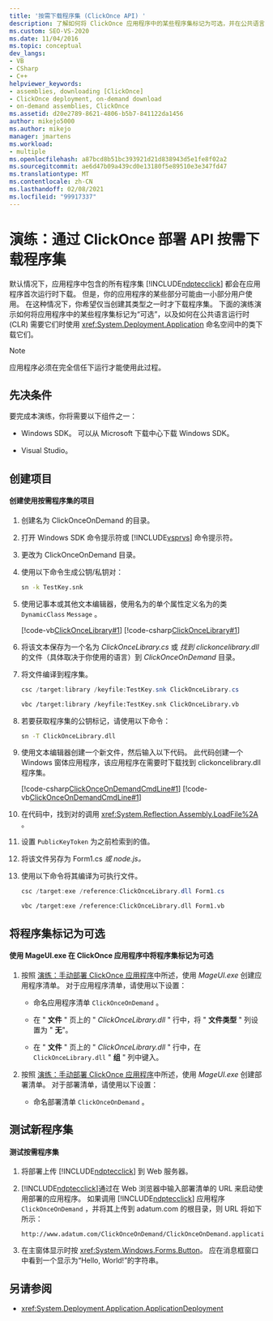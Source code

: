 ```yaml
---
title: '按需下载程序集 (ClickOnce API) '
description: 了解如何将 ClickOnce 应用程序中的某些程序集标记为可选，并在公共语言运行时需要它们时下载这些程序集。
ms.custom: SEO-VS-2020
ms.date: 11/04/2016
ms.topic: conceptual
dev_langs:
- VB
- CSharp
- C++
helpviewer_keywords:
- assemblies, downloading [ClickOnce]
- ClickOnce deployment, on-demand download
- on-demand assemblies, ClickOnce
ms.assetid: d20e2789-8621-4806-b5b7-841122da1456
author: mikejo5000
ms.author: mikejo
manager: jmartens
ms.workload:
- multiple
ms.openlocfilehash: a87bcd8b51bc393921d21d838943d5e1fe8f02a2
ms.sourcegitcommit: ae6d47b09a439cd0e13180f5e89510e3e347fd47
ms.translationtype: MT
ms.contentlocale: zh-CN
ms.lasthandoff: 02/08/2021
ms.locfileid: "99917337"
---
```

# <a name="walkthrough-download-assemblies-on-demand-with-the-clickonce-deployment-api"></a>演练：通过 ClickOnce 部署 API 按需下载程序集
默认情况下，应用程序中包含的所有程序集 [!INCLUDE[ndptecclick](../deployment/includes/ndptecclick_md.md)] 都会在应用程序首次运行时下载。 但是，你的应用程序的某些部分可能由一小部分用户使用。 在这种情况下，你希望仅当创建其类型之一时才下载程序集。 下面的演练演示如何将应用程序中的某些程序集标记为“可选”，以及如何在公共语言运行时 (CLR) 需要它们时使用 <xref:System.Deployment.Application> 命名空间中的类下载它们。

> [!NOTE]
> 应用程序必须在完全信任下运行才能使用此过程。

## <a name="prerequisites"></a>先决条件
 要完成本演练，你将需要以下组件之一：

- Windows SDK。 可以从 Microsoft 下载中心下载 Windows SDK。

- Visual Studio。

## <a name="create-the-projects"></a>创建项目

#### <a name="to-create-a-project-that-uses-an-on-demand-assembly"></a>创建使用按需程序集的项目

1. 创建名为 ClickOnceOnDemand 的目录。

2. 打开 Windows SDK 命令提示符或 [!INCLUDE[vsprvs](../code-quality/includes/vsprvs_md.md)] 命令提示符。

3. 更改为 ClickOnceOnDemand 目录。

4. 使用以下命令生成公钥/私钥对：

   ```cmd
   sn -k TestKey.snk
   ```

5. 使用记事本或其他文本编辑器，使用名为的单个属性定义名为的类 `DynamicClass` `Message` 。

    [!code-vb[ClickOnceLibrary#1](../deployment/codesnippet/VisualBasic/walkthrough-downloading-assemblies-on-demand-with-the-clickonce-deployment-api_1.vb)]
    [!code-csharp[ClickOnceLibrary#1](../deployment/codesnippet/CSharp/walkthrough-downloading-assemblies-on-demand-with-the-clickonce-deployment-api_1.cs)]

6. 将该文本保存为一个名为 *ClickOnceLibrary.cs* 或 *找到 clickoncelibrary.dll* 的文件（具体取决于你使用的语言）到 *ClickOnceOnDemand* 目录。

7. 将文件编译到程序集。

   ```csharp
   csc /target:library /keyfile:TestKey.snk ClickOnceLibrary.cs
   ```

   ```vb
   vbc /target:library /keyfile:TestKey.snk ClickOnceLibrary.vb
   ```

8. 若要获取程序集的公钥标记，请使用以下命令：

   ```cmd
   sn -T ClickOnceLibrary.dll
   ```

9. 使用文本编辑器创建一个新文件，然后输入以下代码。 此代码创建一个 Windows 窗体应用程序，该应用程序在需要时下载找到 clickoncelibrary.dll 程序集。

     [!code-csharp[ClickOnceOnDemandCmdLine#1](../deployment/codesnippet/CSharp/walkthrough-downloading-assemblies-on-demand-with-the-clickonce-deployment-api_2.cs)]
     [!code-vb[ClickOnceOnDemandCmdLine#1](../deployment/codesnippet/VisualBasic/walkthrough-downloading-assemblies-on-demand-with-the-clickonce-deployment-api_2.vb)]

10. 在代码中，找到对的调用 <xref:System.Reflection.Assembly.LoadFile%2A> 。

11. 设置 `PublicKeyToken` 为之前检索到的值。

12. 将该文件另存为 Form1.cs *或 node.js。*

13. 使用以下命令将其编译为可执行文件。

    ```csharp
    csc /target:exe /reference:ClickOnceLibrary.dll Form1.cs
    ```

    ```vb
    vbc /target:exe /reference:ClickOnceLibrary.dll Form1.vb
    ```

## <a name="mark-assemblies-as-optional"></a>将程序集标记为可选

#### <a name="to-mark-assemblies-as-optional-in-your-clickonce-application-by-using-mageuiexe"></a>使用 MageUI.exe 在 ClickOnce 应用程序中将程序集标记为可选

1. 按照 [演练：手动部署 ClickOnce 应用程序](../deployment/walkthrough-manually-deploying-a-clickonce-application.md)中所述，使用 *MageUI.exe* 创建应用程序清单。 对于应用程序清单，请使用以下设置：

    - 命名应用程序清单 `ClickOnceOnDemand` 。

    - 在 " **文件** " 页上的 " *ClickOnceLibrary.dll* " 行中，将 " **文件类型** " 列设置为 " **无**"。

    - 在 " **文件** " 页上的 " *ClickOnceLibrary.dll* " 行中，在 `ClickOnceLibrary.dll` " **组** " 列中键入。

2. 按照 [演练：手动部署 ClickOnce 应用程序](../deployment/walkthrough-manually-deploying-a-clickonce-application.md)中所述，使用 *MageUI.exe* 创建部署清单。 对于部署清单，请使用以下设置：

    - 命名部署清单 `ClickOnceOnDemand` 。

## <a name="testing-the-new-assembly"></a>测试新程序集

#### <a name="to-test-your-on-demand-assembly"></a>测试按需程序集

1. 将部署上传 [!INCLUDE[ndptecclick](../deployment/includes/ndptecclick_md.md)] 到 Web 服务器。

2. [!INCLUDE[ndptecclick](../deployment/includes/ndptecclick_md.md)]通过在 Web 浏览器中输入部署清单的 URL 来启动使用部署的应用程序。 如果调用 [!INCLUDE[ndptecclick](../deployment/includes/ndptecclick_md.md)] 应用程序 `ClickOnceOnDemand` ，并将其上传到 adatum.com 的根目录，则 URL 将如下所示：

   ```
   http://www.adatum.com/ClickOnceOnDemand/ClickOnceOnDemand.application
   ```

3. 在主窗体显示时按 <xref:System.Windows.Forms.Button>。 应在消息框窗口中看到一个显示为“Hello, World!”的字符串。

## <a name="see-also"></a>另请参阅
- <xref:System.Deployment.Application.ApplicationDeployment>